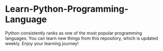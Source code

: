 # Learn-Python-Programming-Language
Python consistently ranks as one of the most popular programming languages. You can learn new things from this repository, which is updated weekly. Enjoy your learning journey!

